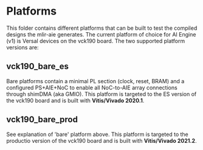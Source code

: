 # Platforms

This folder contains different platforms that can be built to test the compiled designs the mlir-aie generates. 
The current platform of choice for AI Engine (v1) is Versal devices on the vck190 board. The two supported platform versions are:

## vck190_bare_es
Bare platforms contain a minimal PL section (clock, reset, BRAM) and a configured PS+AIE+NoC to enable all NoC-to-AIE array connections through shimDMA (aka GMIO). 
This platform is targeted to the ES version of the vck190 board and is built with **Vitis/Vivado 2020.1**.

## vck190_bare_prod
See explanation of 'bare' platform above. 
This platform is targeted to the productio version of the vck190 board and is built with **Vitis/Vivado 2021.2**.

